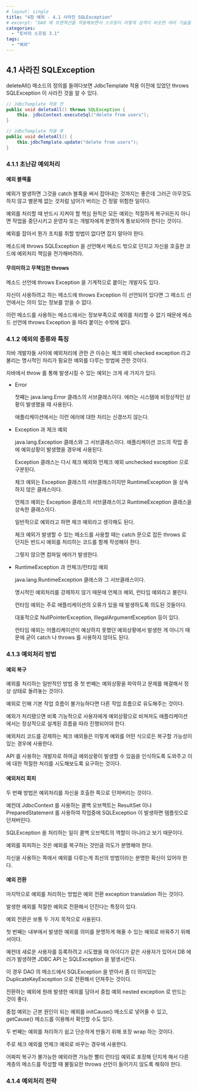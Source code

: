 ```yaml
---
# layout: single
title: "4장 예외 - 4.1 사라진 SQLException"
# excerpt: "DAO 에 트랜잭션을 적용해보면서 스프링이 어떻게 성격이 비슷한 여러 기술을 추상화하고, 일관된 방법으로 사용할 수 있도록 지원하는지 알아봅니다."
categories:
  - "토비의 스프링 3.1"
tags:
  - "예외"
---
```


## 4.1 사라진 SQLException

deleteAll() 메소드의 정의를 들여다보면 JdbcTemplate 적용 이전에 있었던 throws SQLException 이 사라진 것을 알 수 있다.

```java
// JdbcTemplate 적용 전
public void deleteAll() throws SQLException {
    this. jdbcContext.executeSql("delete from users");
}
```

```java
// JdbcTemplate 적용 후
public void deleteAll() {
    this.jdbcTemplate.update("delete from users");
}
```

### 4.1.1 초난감 예외처리

#### 예외 블랙홀

예외가 발생하면 그것을 catch 블록을 써서 잡아내는 것까지는 좋은데 그러곤 아무것도 하지 않고 별문제 없는 것처럼 넘어가 버리는 건 정말 위험한 일이다.

예외를 처리할 때 반드시 지켜야 할 핵심 원칙은 모든 예외는 적절하게 복구되든지 아니면 작업을 중단시키고 운영자 또는 개발자에게 분명하게 통보되어야 한다는 것이다.

예외를 잡아서 뭔가 조치를 취할 방법이 없다면 잡지 말아야 한다.

메소드에 throws SQLException 을 선언해서 메소드 밖으로 던지고 자신을 호출한 코드에 예외처리 책임을 전가해버려라.

#### 무의미하고 무책임한 throws

메소드 선언에 throws Exception 을 기계적으로 붙이는 개발자도 있다.

자신이 사용하려고 하는 메소드에 throws Exception 이 선언되어 있다면 그 메소드 선언에서는 의미 있는 정보를 얻을 수 없다.

이런 메소드를 사용하는 메소드에서는 정보부족으로 예외를 처리할 수 없기 때문에 메소드 선언에 throws Exception 을 따라 붙이는 수밖에 없다.

### 4.1.2 예외의 종류와 특징

자바 개발자들 사이에 예외처리에 관한 큰 이슈는 체크 예외 checked exception 라고 불리는 명시적인 처리가 필요한 예외를 다루는 방법에 관한 것이다.

자바에서 throw 를 통해 발생시킬 수 있는 예외는 크게 세 가지가 있다.

- Error

    첫째는 java.lang.Error 클래스의 서브클래스이다. 에러는 시스템에 비정상적인 상황이 발생했을 때 사용된다.

    애플리케이션에서는 이런 에러에 대한 처리는 신경쓰지 않는다.

- Exception 과 체크 예외

    java.lang.Exception 클래스와 그 서브클래스이다. 애플리케이션 코드의 작업 중에 예외상황이 발생했을 경우에 사용된다.

    Exception 클래스는 다시 체크 예외와 언체크 예외 unchecked exception 으로 구분된다.

    체크 예외는 Exception 클래스의 서브클래스이지만 RuntimeException 을 상속하지 않은 클래스이다.

    언체크 예외는 Exception 클래스의 서브클래스이고 RuntimeException 클래스을 상속한 클래스이다.

    일반적으로 예외라고 하면 체크 예외라고 생각해도 된다.

    체크 예외가 발생할 수 있는 메소드를 사용할 때는 catch 문으로 잡든 throws 로 던지든 반드시 예외를 처리하는 코드를 함께 작성해야 한다.

    그렇지 않으면 컴파일 에러가 발생한다.

- RuntimeException 과 언체크/런타임 예외

    java.lang.RuntimeException 클래스와 그 서브클래스이다.

    명시적인 예외처리를 강제하지 않기 때문에 언체크 예외, 런타임 예외라고 불린다.

    런타임 예외는 주로 애플리케이션의 오류가 있을 때 발생하도록 의도된 것들이다.

    대표적으로 NullPointerException, IllegalArgumentException 등이 있다.

    런타임 예외는 어플리케이션이 예상하지 못했던 예외상황에서 발생한 게 아니기 때문에 굳이 catch 나 throws 를 사용하지 않아도 된다.

### 4.1.3 예외처리 방법

#### 예외 복구

예외를 처리하는 일반적인 방법 중 첫 번째는 예외상황을 파악하고 문제를 해결해서 정상 상태로 돌려놓는 것이다.

예외로 인해 기본 작업 흐름이 불가능하다면 다른 작업 흐름으로 유도해주는 것이다.

예외가 처리됐으면 비록 기능적으로 사용자에게 예외상황으로 비쳐져도 애플리케이션에서는 정상적으로 설계된 흐름을 따라 진행되어야 한다.

예외처리 코드를 강제하는 체크 예외들은 이렇게 예외를 어떤 식으로든 복구할 가능성이 있는 경우에 사용한다.

API 를 사용하는 개발자로 하여금 예외상황이 발생할 수 있음을 인식하도록 도와주고 이에 대한 적절한 처리를 시도해보도록 요구하는 것이다.

#### 예외처리 회피

두 번째 방법은 예외처리를 자신을 호출한 쪽으로 던져버리는 것이다.

예컨데 JdbcContext 를 사용하는 콜백 오브젝트는 ResultSet 이나 PreparedStatement 를 사용하여 작업중에 SQLException 이 발생하면 템플릿으로 던져버린다.

SQLException 을 처리하는 일이 콜백 오브젝트의 역할이 아니라고 보기 때문이다.

예외를 회피하는 것은 예외를 복구하는 것만큼 의도가 분명해야 한다.

자신을 사용하는 쪽에서 예외를 다루는게 최선의 방법이라는 분명한 확신이 있어야 한다.

#### 예외 전환

마지막으로 예외를 처리하는 방법은 예외 전환 exception translation 하는 것이다.

발생한 예외를 적절한 예외로 전환해서 던진다는 특징이 있다.

예외 전환은 보통 두 가지 목적으로 사용된다.

첫 번째는 내부에서 발생한 예외를 의미를 분명하게 해줄 수 있는 예외로 바꿔주기 위해서이다.

예컨데 새로운 사용자를 등록하려고 시도했을 때 아이디가 같은 사용자가 있어서 DB 에러가 발생하면 JDBC API 는 SQLException 을 발생시킨다.

이 경우 DAO 의 메소드에서 SQLException 을 받아서 좀 더 의미있는 DuplicateKeyException 으로 전환해서 던져주는 것이다.

전환하는 예외에 원래 발생한 예외를 담아서 중첩 예외 nested exception 로 만드는 것이 좋다.

중첩 예외는 근본 원인이 되는 예외를 initCause() 메소드로 넣어줄 수 있고, getCause() 메소드를 이용해서 확인할 수도 있다.

두 번째는 예외를 처리하기 쉽고 단순하게 만들기 위해 포장 wrap 하는 것이다.

주로 체크 예외를 언체크 예외로 바꾸는 경우에 사용한다.

어짜피 복구가 불가능한 예외라면 가능한 빨리 런타임 예외로 포장해 던지게 해서 다른 계층의 메소드를 작성할 때 불필요한 throws 선언이 들어가지 않도록 해줘야 한다.

### 4.1.4 예외처리 전략



















